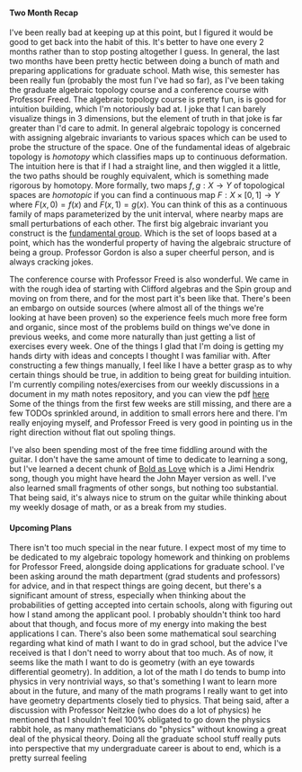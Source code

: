 #### Two Month Recap

I've been really bad at keeping up at this point, but I figured it would be
good to get back into the habit of this. It's better to have one every 2 months
rather than to stop posting altogether I guess. In general, the last two months
have been pretty hectic between doing a bunch of math and preparing applications
for graduate school. Math wise, this semester has been really fun (probably the
most fun I've had so far), as I've been taking the graduate algebraic topology
course and a conference course with Professor Freed. The algebraic topology course
is pretty fun, is is good for intuition building, which I'm notoriously bad at.
I joke that I can barely visualize things in 3 dimensions, but the element of truth
in that joke is far greater than I'd care to admit. In general algebraic topology
is concerned with assigning algebraic invariants to various spaces which can
be used to probe the structure of the space. One of the fundamental ideas of
algebraic topology is *homotopy* which classifies maps up to continuous deformation.
The intuition here is that if I had a straight line, and then wiggled it a little,
the two paths should be roughly equivalent, which is something made rigorous by homotopy.
More formally, two maps $f,g : X \to Y$ of topological spaces are *homotopic* if
you can find a continuous map $F : X \times [0,1] \to Y$ where $F(x,0) = f(x)$ and $F(x,1) = g(x)$.
You can think of this as a continuous family of maps parameterized by the unit interval,
where nearby maps are small perturbations of each other. The first big algebraic invariant
you construct is the [fundamental group](https://en.wikipedia.org/wiki/Fundamental_group).
Which is the set of loops based at a point, which has the wonderful property of having
the algebraic structure of being a group. Professor Gordon is also a super cheerful
person, and is always cracking jokes.

The conference course with Professor Freed is also wonderful. We came in with the
rough idea of starting with Clifford algebras and the Spin group and moving on
from there, and for the most part it's been like that. There's been an embargo
on outside sources (where almost all of the things we're looking at have been proven)
so the experience feels much more free form and organic, since most of the problems
build on things we've done in previous weeks, and come more naturally than just getting
a list of exercises every week. One of the things I glad that I'm doing is getting my
hands dirty with ideas and concepts I thought I was familiar with. After constructing a
few things manually, I feel like I have a better grasp as to why certain things should be true,
in addition to being great for building intuition. I'm currently compiling notes/exercises
from our weekly discussions in a document in my math notes repository, and you can view the pdf [here](https://github.com/JeffJiang42/Math-Notes/blob/master/SpinConference/SpinConference.pdf)
Some of the things from the first few weeks are still missing, and there are a few
TODOs sprinkled around, in addition to small errors here and there. I'm really enjoying myself,
and Professor Freed is very good in pointing us in the right direction without flat out
spoling things.

I've also been spending most of the free time fiddling around with the guitar. I don't
have the same amount of time to dedicate to learning a song, but I've learned a decent
chunk of [Bold as Love](https://www.youtube.com/watch?v=s2ye2WzjiYk) which is a Jimi Hendrix song,
though you might have heard the John Mayer version as well. I've also learned small fragments
of other songs, but nothing too substantial. That being said, it's always nice to strum
on the guitar while thinking about my weekly dosage of math, or as a break from my studies.

#### Upcoming Plans

There isn't too much special in the near future. I expect most of my time to be
dedicated to my algebraic topology homework and thinking on problems for Professor Freed,
alongside doing applications for graduate school. I've been asking around the math department
(grad students and professors) for advice, and in that respect things are going decent,
but there's a significant amount of stress, especially when thinking about the probabilities
of getting accepted into certain schools, along with figuring out how I stand among the
applicant pool. I probably shouldn't think too hard about that though, and focus more
of my energy into making the best applications I can. There's also been some mathematical
soul searching regarding what kind of math I want to do in grad school, but the advice I've
received is that I don't need to worry about that too much. As of now, it seems like
the math I want to do is geometry (with an eye towards differential geometry).
In addition, a lot of the math I do tends to bump into physics in very nontrivial ways,
so that's something I want to learn more about in the future, and many of the math
programs I really want to get into have geometry departments closely tied to physics.
That being said, after a discussion with Professor Neitzke (who does do a lot of physics)
he mentioned that I shouldn't feel 100% obligated to go down the physics rabbit hole,
as many mathematicians do "physics" without knowing a great deal of the physical theory.
Doing all the graduate school stuff really puts into perspective that my undergraduate
career is about to end, which is a pretty surreal feeling
